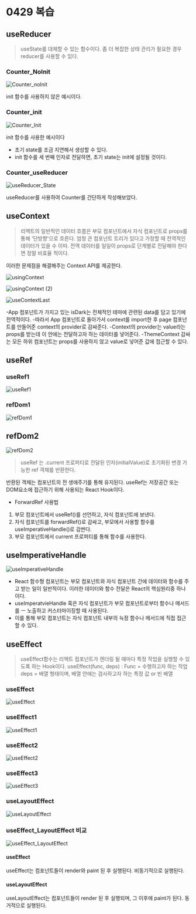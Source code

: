 # 0429 복습

## useReducer

> useState를 대체할 수 있는 함수이다.
> 좀 더 복잡한 상태 관리가 필요한 경우 reducer를 사용할 수 있다.

### Counter_NoInit
![Counter_noInit](https://github.com/PM950704/React/assets/127920204/833e51c4-fc91-4855-8403-70ac33224c03)

init 함수를 사용하지 않은 예시이다.

### Counter_init
![Counter_Init](https://github.com/PM950704/React/assets/127920204/40386886-82f9-4639-8640-6c56709d3b23)

init 함수를 사용한 예시이다
- 초기 state를 조금 지연해서 생성할 수 있다.
- init 함수를 세 번째 인자로 전달하면, 초기 state는 init에 설정될 것이다.

### Counter_useReducer
![useReducer_State](https://github.com/PM950704/React/assets/127920204/e85216fb-cc04-4201-ac5a-51f8ea77e497)

useReducer를 사용하여 Counter를 간단하게 작성해보았다.



## useContext

> 리액트의 일반적인 데이터 흐름은 부모 컴포넌트에서 자식 컴포넌트로 props를 통해 '단방향'으로 흐른다.
> 엄청 큰 컴포넌트 트리가 있다고 가정할 때 전역적인 데이터가 있을 수 이따.
> 전역 데이터를 일일이 props로 단계별로 전달해야 한다면 정말 비효율 적이다.

이러한 문제점을 해결해주는 Context API를 제공한다.

![usingContext](https://github.com/PM950704/React/assets/127920204/bb95a767-f8eb-4213-879f-38b2f560a4aa)

![usingContext (2)](https://github.com/PM950704/React/assets/127920204/9c28dd8a-dacb-418f-97f6-a81a572c9260)

![useContextLast](https://github.com/PM950704/React/assets/127920204/4f3bb760-8b54-4fd6-b560-f6c61c0b8186)

-App 컴포넌트가 가지고 있는 isDark는 전체적인 테마에 관련된 data를 담고 있기에 전역적이다.
-따라서 App 컴포넌트로 돌아가서 context를 import한 후 page 컴포넌트를 만들어준 context의 provider로 감싸준다.
-Context의 provider는 value라는 props를 받는데 이 안에는 전달하고자 하는 데이터를 넣어준다.
-ThemeContext 감싸는 모든 하위 컴포넌트는 props를 사용하지 않고 value로 넣어준 값에 접근할 수 있다.


## useRef

### useRef1
![useRef1](https://github.com/PM950704/React/assets/127920204/60632503-a85f-4e8e-a5c1-09ce6aabdf8c)

### refDom1
![refDom1](https://github.com/PM950704/React/assets/127920204/07afafd2-dd38-433f-84f5-f2a9cdf3bf9a)

## refDom2
![refDom2](https://github.com/PM950704/React/assets/127920204/d1c77762-fd93-424e-a61a-48314c8d3589)

> useRef 는 .current 프로퍼티로 전달된 인자(initialValue)로 초기화된 변경 가능한 ref 객체를 반환한다.

반환된 객체는 컴포넌트의 전 생애주기를 통해 유지된다.
useRef는 저장공간 또는 DOM요소에 접근하기 위해 사용되는 React Hook이다.
- ForwardRef 사용법
1. 부모 컴포넌트에서 useRef()를 선언하고, 자식 컴포넌트에 보낸다.
2. 자식 컴포넌트를 forwardRef()로 감싸고, 부모에서 사용할 함수를 useImperativeHandle()로 감싼다.
3. 부모 컴포넌트에서 current 프로퍼티를 통해 함수를 사용한다.


## useImperativeHandle
![useImperativeHandle](https://github.com/PM950704/React/assets/127920204/546caae4-c13e-4b29-86b2-c2188d0db60e)

- React 함수형 컴포넌트는 부모 컴포넌트와 자식 컴포넌트 간에 데이터와 함수를 주고 받는 일이 일반적이다. 이러한 데이터와 함수 전달은 React의 핵심원리중 하나이다.
- useImperatvieHandle 훅은 자식 컴포넌트가 부모 컴포넌트로부터 함수나 메서드를 ㅡ 노출하고 커스터마이징할 때 사용된다.
- 이를 통해 부모 컴포넌트는 자식 컴포넌트 내부의 늑정 함수나 메서드에 직접 접근할 수 있다.


## useEffect

> useEffect함수는 리액트 컴포넌트가 렌더링 될 때마다 특정 작업을 실행할 수 있도록 하는 Hook이다.
> useEffect(func, deps) : Func = 수행하고자 하는 작업 deps = 배열 형태이며, 배열 안에는 검사하고자 하는 특정 값 or 빈 배열

### useEffect
![useEffect](https://github.com/PM950704/React/assets/127920204/6e3b2423-0408-49ef-b6e4-eb39005b73b1)

### useEffect1
![useEffect1](https://github.com/PM950704/React/assets/127920204/7e5d4150-6fa6-4880-a421-4c1905f66ded)
### useEffect2
![useEffect2](https://github.com/PM950704/React/assets/127920204/8dcbb2d6-625a-4ebd-b796-7606e035efc5)
### useEffect3
![useEffect3](https://github.com/PM950704/React/assets/127920204/9305b15b-89d5-4d96-b790-413f29c1f3e3)
### useLayoutEffect
![useLayoutEffect](https://github.com/PM950704/React/assets/127920204/422c05bc-83a6-4424-89ae-12f173144fdb)
### useEffect_LayoutEffect 비교
![useEffect_LayoutEffect](https://github.com/PM950704/React/assets/127920204/7e8959e8-3cb3-4ecf-adde-a7c44839c79b)
#### useEffect
useEffect는 컴포넌트들이 render와 paint 된 후 실행된다. 비동기적으로 실행된다.

#### useLayoutEffect
useLayoutEffect는 컴포넌트들이 render 된 후 실행되며, 그 이후에 paint가 된다. 동거적으로 실행된다.
